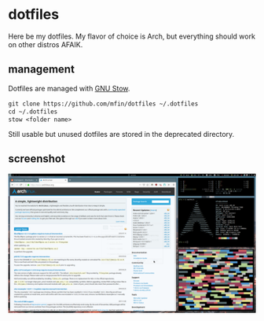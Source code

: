 dotfiles
========

Here be my dotfiles. My flavor of choice is Arch, but everything should work on other distros AFAIK.

management
----------
Dotfiles are managed with [GNU Stow](https://www.gnu.org/software/stow/).

```
git clone https://github.com/mfin/dotfiles ~/.dotfiles
cd ~/.dotfiles
stow <folder name>
```

Still usable but unused dotfiles are stored in the deprecated directory.

screenshot
----------

![Screenshot](screenshot.png "bspwm on Arch")
